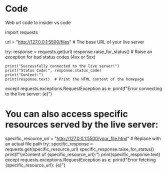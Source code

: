 # Code
Web url code to insider vs code

import requests

url = "http://127.0.0.1:5500/files"  # The base URL of your live server

try:
    response = requests.get(url)
    response.raise_for_status()  # Raise an exception for bad status codes (4xx or 5xx)

    print("Successfully connected to the live server!")
    print("Status Code:", response.status_code)
    print("Content:")
    print(response.text)  # Print the HTML content of the homepage

except requests.exceptions.RequestException as e:
    print(f"Error connecting to the live server: {e}")

# You can also access specific resources served by the live server:
specific_resource_url = "http://127.0.0.1:5500/your_file.html"  # Replace with an actual file path
try:
    specific_response = requests.get(specific_resource_url)
    specific_response.raise_for_status()
    print(f"\nContent of {specific_resource_url}:")
    print(specific_response.text)
except requests.exceptions.RequestException as e:
    print(f"Error fetching {specific_resource_url}: {e}")
